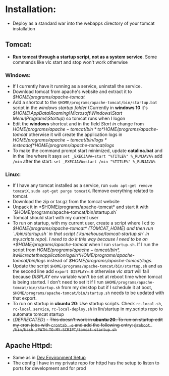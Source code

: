 # Installation:

* Deploy as a standard war into the webapps directory of your tomcat installation

## Tomcat:

* **Run tomcat through a startup script, not as a system service**. Some commands like vlc start and stop won't work otherwise

### Windows:

* If I currently have it running as a service, uninstall the service. 
* Download tomcat from apache's website and extract it to *$HOME/programs/apache-tomcat*
* Add a shortcut to the `$HOME/programs/apache-tomcat/bin/startup.bat` script in the *windows startup folder* (Currently in **windows 10** it's *$HOME\AppData\Roaming\Microsoft\Windows\Start Menu\Programs\Startup*) so tomcat runs when I logon
* Edit the **windows** shortcut and in the field *Start in* change from *$HOME/programs/apache-tomcat/bin* to *$HOME/programs/apache-tomcat* otherwise it will create the application logs in *$HOME/programs/apache-tomcat/bin/logs* instead of *$HOME/programs/apache-tomcat/logs*
* To make the command prompt start minimized, update **catalina.bat** and in the line where it says `set _EXECJAVA=start "%TITLE%" %_RUNJAVA%` add `/min` after the start: `set _EXECJAVA=start /min "%TITLE%" %_RUNJAVA%`

### Linux:
* If I have any tomcat installed as a service, run `sudo apt-get remove tomcatX`, `sudo apt-get purge tomcatX`. Remove everything related to tomcat. 
* Download the zip or tar.gz from the tomcat website
* Unpack it in *$HOME/programs/apache-tomcat* and start it with `$HOME/programs/apache-tomcat/bin/startup.sh` 
* Tomcat should start with my current user
* To run on startup, with my current user, create a script where I cd to *$HOME/programs/apache-tomcat* (TOMCAT_HOME) and then run `./bin/startup.sh` in that script (`kamehouse/tomcat-startup.sh` in my.scripts repo). I need to do it this way because I need to be on *$HOME/programs/apache-tomcat* when I run `startup.sh`. If I run the script from *$HOME/programs/apache-tomcat/bin*, it will create the application logs in *$HOME/programs/apache-tomcat/bin/logs* instead of *$HOME/programs/apache-tomcat/logs*. 
* Update the script `$HOME/programs/apache-tomcat/bin/startup.sh` and as the second line add `export DISPLAY=:0` otherwise *vlc start* will fail because *DISPLAY* env variable won't be set at reboot time when tomcat is being started. I don't need to set it if I run `$HOME/programs/apache-tomcat/bin/startup.sh` from my desktop but if I schedule it at boot, `$HOME/programs/apache-tomcat/bin/startup.sh` needs to be updated with that export.
* To run on startup in **ubuntu 20**: Use startup scripts. Check `rc-local.sh`, `rc-local.service`, `rc-local-deploy.sh` in lin/startup in my.scripts repo to automate tomcat startup
* {*DEPRECATED*} - ~~This doesn't work in **ubuntu 20**. To run on startup edit my cron jobs with `crontab -e` and add the following entry: `@reboot /bin/bash /PATH-TO-MY-SCRIPT/tomcat-startup.sh`~~

## Apache Httpd:

* Same as in [Dev Environment Setup](dev-environment-setup.md)
* The config I have in my private repo for httpd has the setup to listen to ports for development and for prod
